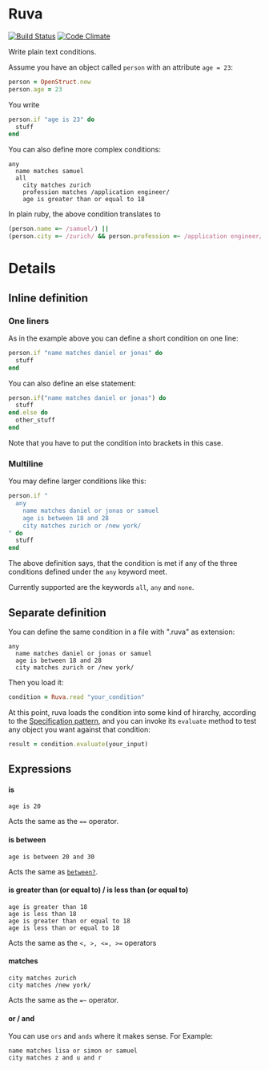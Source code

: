# Ruva

[![Build Status](https://secure.travis-ci.org/ssmm/ruva.png)](http://travis-ci.org/ssmm/ruva)
[![Code Climate](https://codeclimate.com/badge.png)](https://codeclimate.com/github/ssmm/ruva)

Write plain text conditions.

Assume you have an object called `person` with an attribute `age = 23`:

```ruby
person = OpenStruct.new
person.age = 23
```

You write

```ruby
person.if "age is 23" do
  stuff
end
```

You can also define more complex conditions:

    any
      name matches samuel
      all
        city matches zurich
        profession matches /application engineer/
        age is greater than or equal to 18

In plain ruby, the above condition translates to

```ruby
(person.name =~ /samuel/) ||
(person.city =~ /zurich/ && person.profession =~ /application engineer/ && person.age >= 18)
```

# Details

## Inline definition

### One liners

As in the example above you can define a short condition on one line:

```ruby
person.if "name matches daniel or jonas" do
  stuff
end
```

You can also define an else statement:

```ruby
person.if("name matches daniel or jonas") do
  stuff
end.else do
  other_stuff
end
```

Note that you have to put the condition into brackets in this case.

### Multiline

You may define larger conditions like this:

```ruby
person.if "
  any
    name matches daniel or jonas or samuel
    age is between 18 and 28
    city matches zurich or /new york/
" do
  stuff
end
```

The above definition says, that the condition is met if any of the three conditions defined under the
`any` keyword meet.

Currently supported are the keywords `all`, `any` and `none`.

## Separate definition

You can define the same condition in a file with ".ruva" as extension:

    any
      name matches daniel or jonas or samuel
      age is between 18 and 28
      city matches zurich or /new york/

Then you load it:

```ruby
condition = Ruva.read "your_condition"
```

At this point, ruva loads the condition into some kind of hirarchy, according to the
[Specification pattern](http://en.wikipedia.org/wiki/Specification_pattern), and you can invoke its
`evaluate` method to test any object you want against that condition:

```ruby
result = condition.evaluate(your_input)
```

## Expressions

#### is

    age is 20

Acts the same as the `==` operator.

#### is between

    age is between 20 and 30

Acts the same as [`between?`](http://www.ruby-doc.org/core-1.9.3/Comparable.html#method-i-between-3F).

#### is greater than (or equal to) / is less than (or equal to)

    age is greater than 18
    age is less than 18
    age is greater than or equal to 18
    age is less than or equal to 18

Acts the same as the `<, >, <=, >=` operators

#### matches

    city matches zurich
    city matches /new york/

Acts the same as the `=~` operator.

#### or / and

You can use `ors` and `ands` where it makes sense. For Example:

    name matches lisa or simon or samuel
    city matches z and u and r